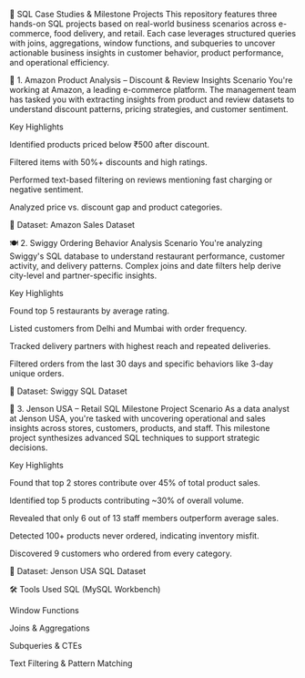 📂 SQL Case Studies & Milestone Projects
This repository features three hands-on SQL projects based on real-world business scenarios across e-commerce, food delivery, and retail. Each case leverages structured queries with joins, aggregations, window functions, and subqueries to uncover actionable business insights in customer behavior, product performance, and operational efficiency.

🛒 1. Amazon Product Analysis – Discount & Review Insights
Scenario
You're working at Amazon, a leading e-commerce platform. The management team has tasked you with extracting insights from product and review datasets to understand discount patterns, pricing strategies, and customer sentiment.

Key Highlights

Identified products priced below ₹500 after discount.

Filtered items with 50%+ discounts and high ratings.

Performed text-based filtering on reviews mentioning fast charging or negative sentiment.

Analyzed price vs. discount gap and product categories.

🔗 Dataset: Amazon Sales Dataset

🍽️ 2. Swiggy Ordering Behavior Analysis
Scenario
You're analyzing Swiggy's SQL database to understand restaurant performance, customer activity, and delivery patterns. Complex joins and date filters help derive city-level and partner-specific insights.

Key Highlights

Found top 5 restaurants by average rating.

Listed customers from Delhi and Mumbai with order frequency.

Tracked delivery partners with highest reach and repeated deliveries.

Filtered orders from the last 30 days and specific behaviors like 3-day unique orders.

🔗 Dataset: Swiggy SQL Dataset

🚴 3. Jenson USA – Retail SQL Milestone Project
Scenario
As a data analyst at Jenson USA, you're tasked with uncovering operational and sales insights across stores, customers, products, and staff. This milestone project synthesizes advanced SQL techniques to support strategic decisions.

Key Highlights

Found that top 2 stores contribute over 45% of total product sales.

Identified top 5 products contributing ~30% of overall volume.

Revealed that only 6 out of 13 staff members outperform average sales.

Detected 100+ products never ordered, indicating inventory misfit.

Discovered 9 customers who ordered from every category.

🔗 Dataset: Jenson USA SQL Dataset

🛠️ Tools Used
SQL (MySQL Workbench)

Window Functions

Joins & Aggregations

Subqueries & CTEs

Text Filtering & Pattern Matching
